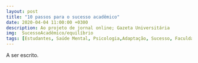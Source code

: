 ```yaml
---
layout: post
title: "10 passos para o sucesso acadêmico"
date: 2020-04-04 11:00:00 +0300
description: Ao projeto de jornal online; Gazeta Universitária
img:  SucessoAcadêmico/equilíbrio
tags: [Estudantes, Saúde Mental, Psicologia,Adaptação, Sucesso, Faculdade] 
---
```


A ser escrito.
